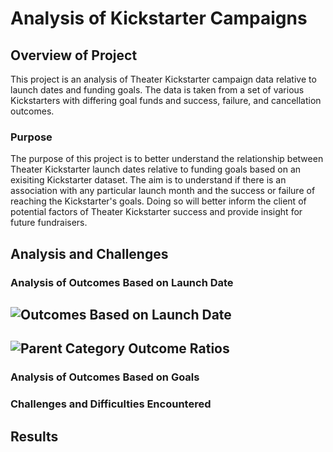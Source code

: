 # Analysis of Kickstarter Campaigns

## Overview of Project
This project is an analysis of Theater Kickstarter campaign data relative to launch dates and funding goals. The data is taken from a set of various Kickstarters with differing goal funds and success, failure, and cancellation outcomes.  

### Purpose
The purpose of this project is to better understand the relationship between Theater Kickstarter launch dates relative to funding goals based on an exisiting Kickstarter dataset. The aim is to understand if there is an association with any particular launch month and the success or failure of reaching the Kickstarter's goals. Doing so will better inform the client of potential factors of Theater Kickstarter success and provide insight for future fundraisers.

## Analysis and Challenges

### Analysis of Outcomes Based on Launch Date


![Outcomes Based on Launch Date](https://user-images.githubusercontent.com/103383489/170910152-f60d5716-b013-4520-8292-e46efac1e58d.png)
---
![Parent Category Outcome Ratios](https://user-images.githubusercontent.com/103383489/170910162-d4d360b3-aa41-42e5-aefc-ef848ddd4532.png)
---

### Analysis of Outcomes Based on Goals

### Challenges and Difficulties Encountered

## Results
